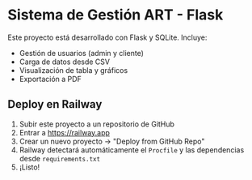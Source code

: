 # Sistema de Gestión ART - Flask

Este proyecto está desarrollado con Flask y SQLite.
Incluye:
- Gestión de usuarios (admin y cliente)
- Carga de datos desde CSV
- Visualización de tabla y gráficos
- Exportación a PDF

## Deploy en Railway

1. Subir este proyecto a un repositorio de GitHub
2. Entrar a https://railway.app
3. Crear un nuevo proyecto → "Deploy from GitHub Repo"
4. Railway detectará automáticamente el `Procfile` y las dependencias desde `requirements.txt`
5. ¡Listo!

